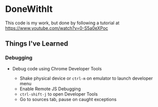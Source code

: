 # DoneWithIt

This code is my work, but done by following a tutorial at https://www.youtube.com/watch?v=0-S5a0eXPoc

## Things I've Learned
### Debugging
<ul>
  <li>Debug code using Chrome Developer Tools</li>
  <ul>
    <li>Shake physical device or <code>ctrl-m</code> on emulator to launch developer menu</li>
    <li>Enable Remote JS Debugging</li>
    <li><code>ctrl-shift-j</code> to open Developer Tools</li>
    <li>Go to sources tab, pause on caught exceptions</li>
  </ul>
</ul>
